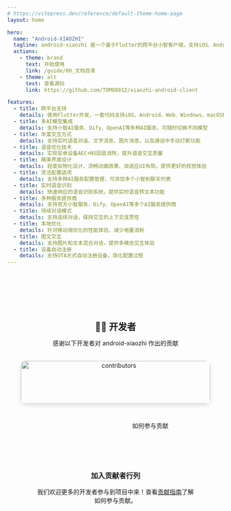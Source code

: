```yaml
---
# https://vitepress.dev/reference/default-theme-home-page
layout: home

hero:
  name: "Android-XIAOZHI"
  tagline: android-xiaozhi 是一个基于Flutter的跨平台小智客户端，支持iOS、Android、Web等多平台
  actions:
    - theme: brand
      text: 开始使用
      link: /guide/00_文档目录
    - theme: alt
      text: 查看源码
      link: https://github.com/TOM88812/xiaozhi-android-client

features:
  - title: 跨平台支持
    details: 使用Flutter开发，一套代码支持iOS、Android、Web、Windows、macOS和Linux等多平台
  - title: 多AI模型集成
    details: 支持小智AI服务、Dify、OpenAI等多种AI服务，可随时切换不同模型
  - title: 丰富交互方式
    details: 支持实时语音对话、文字消息、图片消息，以及通话中手动打断功能
  - title: 语音优化技术
    details: 实现安卓设备AEC+NS回音消除，提升语音交互质量
  - title: 精美界面设计
    details: 轻度拟物化设计、流畅动画效果、自适应UI布局，提供更好的视觉体验
  - title: 灵活配置选项
    details: 支持多种AI服务配置管理，可添加多个小智到聊天列表
  - title: 实时语音识别
    details: 快速响应的语音识别系统，提供实时语音转文本功能
  - title: 多种服务提供商
    details: 支持官方小智服务、Dify、OpenAI等多个AI服务提供商
  - title: 持续对话模式
    details: 支持连续对话，保持交互的上下文连贯性
  - title: 本地优化
    details: 针对移动端优化的性能体验，减少电量消耗
  - title: 图文交互
    details: 支持图片和文本混合对话，提供多模态交互体验
  - title: 设备自动注册
    details: 支持OTA方式自动注册设备，简化配置过程
---
```


<div class="developers-section">
  <h2>👨‍💻 开发者</h2>
  <p>感谢以下开发者对 android-xiaozhi 作出的贡献</p>
  
  <div class="contributors-wrapper">
    <a href="https://github.com/TOM88812/xiaozhi-android-client/graphs/contributors" class="contributors-link">
      <img src="https://contrib.rocks/image?repo=TOM88812/xiaozhi-android-client&max=20&columns=10" alt="contributors" class="contributors-image"/>
    </a>
  </div>
  
  <div class="developers-actions">
    <a href="/android-xiaozhi/contributors" class="dev-button">查看特别贡献者</a>
    <a href="/android-xiaozhi/contributing" class="dev-button outline">如何参与贡献</a>
  </div>

  <div class="join-message">
    <h3>加入贡献者行列</h3>
    <p>我们欢迎更多的开发者参与到项目中来！查看<a href="/android-xiaozhi/contributing">贡献指南</a>了解如何参与贡献。</p>
  </div>

</div>

<style>
.developers-section {
  text-align: center;
  max-width: 960px;
  margin: 4rem auto 0;
  padding: 2rem;
  border-top: 1px solid var(--vp-c-divider);
}

.developers-section h2 {
  margin-bottom: 0.5rem;
  color: var(--vp-c-brand);
}

.contributors-wrapper {
  margin: 2rem auto;
  max-width: 600px;
  position: relative;
  overflow: hidden;
  border-radius: 10px;
  box-shadow: 0 4px 12px rgba(0, 0, 0, 0.1);
  transition: all 0.3s ease;
}

.contributors-wrapper:hover {
  transform: translateY(-5px);
  box-shadow: 0 8px 24px rgba(0, 0, 0, 0.15);
}

.contributors-link {
  display: block;
  text-decoration: none;
  background-color: var(--vp-c-bg-soft);
}

.contributors-image {
  width: 100%;
  height: auto;
  display: block;
  transition: all 0.3s ease;
  max-height: 100px;
}

.developers-actions {
  display: flex;
  gap: 1rem;
  justify-content: center;
  margin-top: 1.5rem;
}

.developers-actions a {
  text-decoration: none;
}

.dev-button {
  display: inline-block;
  border-radius: 20px;
  padding: 0.5rem 1.5rem;
  font-weight: 500;
  transition: all 0.2s ease;
  text-decoration: none;
}

.dev-button:not(.outline) {
  background-color: var(--vp-c-brand);
  color: white;
}

.dev-button.outline {
  border: 1px solid var(--vp-c-brand);
  color: var(--vp-c-brand);
}

.dev-button:hover {
  transform: translateY(-2px);
  box-shadow: 0 4px 8px rgba(0, 0, 0, 0.1);
}

@media (max-width: 640px) {
  .developers-actions {
    flex-direction: column;
  }
  
  .contributors-wrapper {
    margin: 1.5rem auto;
  }
}

.join-message {
  text-align: center;
  margin-top: 2rem;
  padding: 2rem;
  border-top: 1px solid var(--vp-c-divider);
}

.join-message h3 {
  margin-bottom: 1rem;
}
</style>

